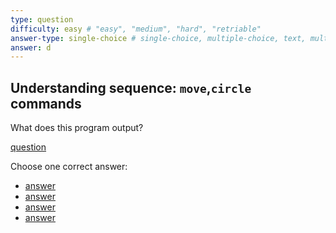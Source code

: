 ```yaml
---
type: question
difficulty: easy # "easy", "medium", "hard", "retriable"
answer-type: single-choice # single-choice, multiple-choice, text, multiple-texts, program
answer: d
---
```


## Understanding sequence: `move`,`circle` commands

What does this program output?

[question](circle/d.evy "evy:source")

Choose one correct answer:

- [answer](circle/a.evy "evy:svg")
- [answer](circle/b.evy "evy:svg")
- [answer](circle/c.evy "evy:svg")
- [answer](circle/d.evy "evy:svg")
